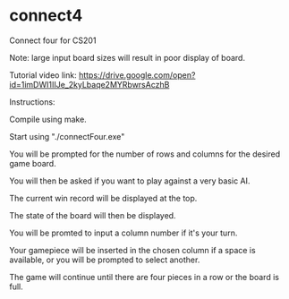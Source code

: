 # connect4
Connect four for CS201


Note: large input board sizes will result in poor display of board.

Tutorial video link: https://drive.google.com/open?id=1imDWI1IIJe_2kyLbaqe2MYRbwrsAczhB

Instructions:

Compile using make.

Start using "./connectFour.exe"

You will be prompted for the number of rows and columns for the desired game board.

You will then be asked if you want to play against a very basic AI.

The current win record will be displayed at the top.

The state of the board will then be displayed.

You will be promted to input a column number if it's your turn.

Your gamepiece will be inserted in the chosen column if a space is available, or you will be prompted to select another.

The game will continue until there are four pieces in a row or the board is full.

